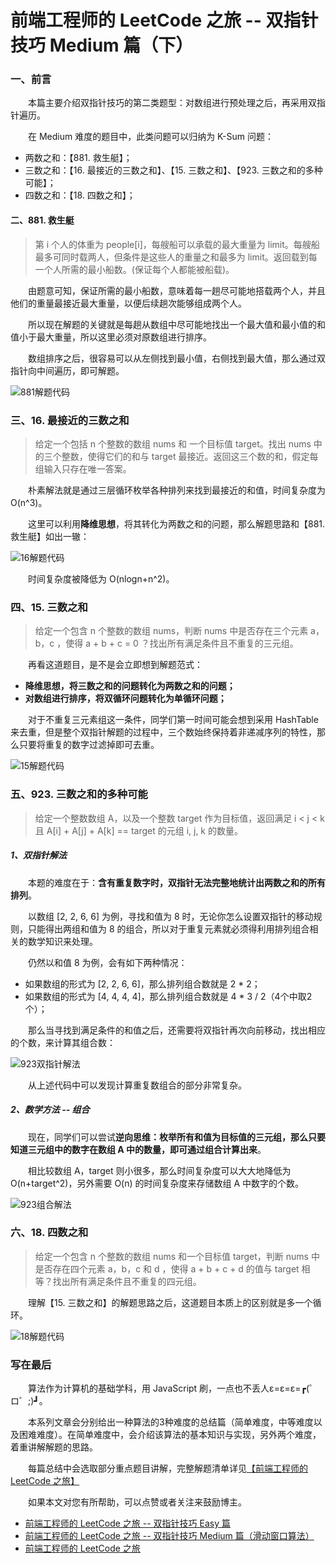# 前端工程师的 LeetCode 之旅 -- 双指针技巧 Medium 篇（下）

### 一、前言

  &emsp;&emsp;本篇主要介绍双指针技巧的第二类题型：对数组进行预处理之后，再采用双指针遍历。

  &emsp;&emsp;在 Medium 难度的题目中，此类问题可以归纳为 K-Sum 问题：

  - 两数之和：【881. 救生艇】；
  - 三数之和：【16. 最接近的三数之和】、【15. 三数之和】、【923. 三数之和的多种可能】；
  - 四数之和：【18. 四数之和】；

#### 二、881. 救生艇

  > 第 i 个人的体重为 people[i]，每艘船可以承载的最大重量为 limit。每艘船最多可同时载两人，但条件是这些人的重量之和最多为 limit。返回载到每一个人所需的最小船数。(保证每个人都能被船载)。

  &emsp;&emsp;由题意可知，保证所需的最小船数，意味着每一趟尽可能地搭载两个人，并且他们的重量最接近最大重量，以便后续趟次能够组成两个人。

  &emsp;&emsp;所以现在解题的关键就是每趟从数组中尽可能地找出一个最大值和最小值的和值小于最大重量，所以这里必须对原数组进行排序。

  &emsp;&emsp;数组排序之后，很容易可以从左侧找到最小值，右侧找到最大值，那么通过双指针向中间遍历，即可解题。

  ![881解题代码](./881.png)

### 三、16. 最接近的三数之和

  >给定一个包括 n 个整数的数组 nums 和 一个目标值 target。找出 nums 中的三个整数，使得它们的和与 target 最接近。返回这三个数的和，假定每组输入只存在唯一答案。

  &emsp;&emsp;朴素解法就是通过三层循环枚举各种排列来找到最接近的和值，时间复杂度为 O(n^3)。

  &emsp;&emsp;这里可以利用**降维思想**，将其转化为两数之和的问题，那么解题思路和【881. 救生艇】如出一辙：

  ![16解题代码](./16.png)

  &emsp;&emsp;时间复杂度被降低为 O(nlogn+n^2)。

### 四、15. 三数之和

  > 给定一个包含 n 个整数的数组 nums，判断 nums 中是否存在三个元素 a，b，c ，使得 a + b + c = 0 ？找出所有满足条件且不重复的三元组。

  &emsp;&emsp;再看这道题目，是不是会立即想到解题范式：

  - **降维思想，将三数之和的问题转化为两数之和的问题；**
  - **对数组进行排序，将双循环问题转化为单循环问题；**

  &emsp;&emsp;对于不重复三元素组这一条件，同学们第一时间可能会想到采用 HashTable 来去重，但是整个双指针解题的过程中，三个数始终保持着非递减序列的特性，那么只要将重复的数字过滤掉即可去重。

  ![15解题代码](./15.png)

### 五、923. 三数之和的多种可能

  > 给定一个整数数组 A，以及一个整数 target 作为目标值，返回满足 i < j < k 且 A[i] + A[j] + A[k] == target 的元组 i, j, k 的数量。

##### 1、双指针解法

  &emsp;&emsp;本题的难度在于：**含有重复数字时，双指针无法完整地统计出两数之和的所有排列**。

  &emsp;&emsp;以数组 [2, 2, 6, 6] 为例，寻找和值为 8 时，无论你怎么设置双指针的移动规则，只能得出两组和值为 8 的组合，所以对于重复元素就必须得利用排列组合相关的数学知识来处理。

  &emsp;&emsp;仍然以和值 8 为例，会有如下两种情况：

  - 如果数组的形式为 [2, 2, 6, 6]，那么排列组合数就是 2 * 2；
  - 如果数组的形式为 [4, 4, 4, 4]，那么排列组合数就是 4 * 3 / 2（4个中取2个）；

  &emsp;&emsp;那么当寻找到满足条件的和值之后，还需要将双指针再次向前移动，找出相应的个数，来计算其组合数：

  ![923双指针解法](./923-two-points.png)

  &emsp;&emsp;从上述代码中可以发现计算重复数组合的部分非常复杂。

##### 2、数学方法 -- 组合

  &emsp;&emsp;现在，同学们可以尝试**逆向思维：枚举所有和值为目标值的三元组，那么只要知道三元组中的数字在数组 A 中的数量，即可通过组合计算出来**。

  &emsp;&emsp;相比较数组 A，target 则小很多，那么时间复杂度可以大大地降低为 O(n+target^2)，另外需要 O(n) 的时间复杂度来存储数组 A 中数字的个数。

  ![923组合解法](./923-combination.png)

### 六、18. 四数之和

  > 给定一个包含 n 个整数的数组 nums 和一个目标值 target，判断 nums 中是否存在四个元素 a，b，c 和 d ，使得 a + b + c + d 的值与 target 相等？找出所有满足条件且不重复的四元组。

  &emsp;&emsp;理解【15. 三数之和】的解题思路之后，这道题目本质上的区别就是多一个循环。

  ![18解题代码](./18.png)

### 写在最后

  &emsp;&emsp;算法作为计算机的基础学科，用 JavaScript 刷，一点也不丢人ε=ε=ε=┏(゜ロ゜;)┛。

  &emsp;&emsp;本系列文章会分别给出一种算法的3种难度的总结篇（简单难度，中等难度以及困难难度）。在简单难度中，会介绍该算法的基本知识与实现，另外两个难度，着重讲解解题的思路。

  &emsp;&emsp;每篇总结中会选取部分重点题目讲解，完整解题清单详见[【前端工程师的 LeetCode 之旅】](https://github.com/15751165579/LeetCode)
  
  &emsp;&emsp;如果本文对您有所帮助，可以点赞或者关注来鼓励博主。

- [前端工程师的 LeetCode 之旅 -- 双指针技巧 Easy 篇](https://mp.weixin.qq.com/s/SXj8tkGj19gZy3EgTPIy2Q)
- [前端工程师的 LeetCode 之旅 -- 双指针技巧 Medium 篇（滑动窗口算法）](https://mp.weixin.qq.com/s/5qHKabjsb0FKvfp2y7CgTg)
- [前端工程师的 LeetCode 之旅](https://github.com/15751165579/LeetCode)
